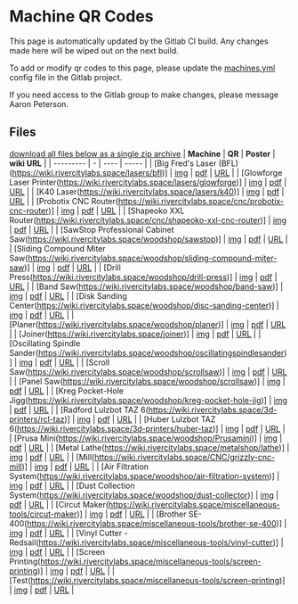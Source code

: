 # Machine QR Codes
This page is automatically updated by the Gitlab CI build. Any changes made here will be wiped out on the next build.

To add or modify qr codes to this page, please update the [machines.yml](https://gitlab.com/river-city-labs/qr-code-posters/-/blob/main/machines.yml) config file in the Gitlab project.

If you need access to the Gitlab group to make changes, please message Aaron Peterson.

## Files
[download all files below as a single zip archive](https://gitlab.com/river-city-labs/qr-code-posters/-/jobs/artifacts/main/download?job=generate_pdf)
| **Machine** | **QR** | **Poster** | **wiki URL** |
| --------- | - | ---- | ----- |
| [Big Fred's Laser (BFL)(https://wiki.rivercitylabs.space/lasers/bfl)] | [img](https://gitlab.com/river-city-labs/qr-code-posters/-/jobs/artifacts/main/raw/img/rcl_qr_bfl.png?job=generate_pdf) | [pdf](https://gitlab.com/river-city-labs/qr-code-posters/-/jobs/artifacts/main/raw/pdf/rcl_qr_poster_bfl.pdf?job=generate_pdf) | [URL](https://wiki.rivercitylabs.space/lasers/bfl) |
| [Glowforge Laser Printer(https://wiki.rivercitylabs.space/lasers/glowforge)] | [img](https://gitlab.com/river-city-labs/qr-code-posters/-/jobs/artifacts/main/raw/img/rcl_qr_glowforge.png?job=generate_pdf) | [pdf](https://gitlab.com/river-city-labs/qr-code-posters/-/jobs/artifacts/main/raw/pdf/rcl_qr_poster_glowforge.pdf?job=generate_pdf) | [URL](https://wiki.rivercitylabs.space/lasers/glowforge) |
| [K40 Laser(https://wiki.rivercitylabs.space/lasers/k40)] | [img](https://gitlab.com/river-city-labs/qr-code-posters/-/jobs/artifacts/main/raw/img/rcl_qr_k40.png?job=generate_pdf) | [pdf](https://gitlab.com/river-city-labs/qr-code-posters/-/jobs/artifacts/main/raw/pdf/rcl_qr_poster_k40.pdf?job=generate_pdf) | [URL](https://wiki.rivercitylabs.space/lasers/k40) |
| [Probotix CNC Router(https://wiki.rivercitylabs.space/cnc/probotix-cnc-router)] | [img](https://gitlab.com/river-city-labs/qr-code-posters/-/jobs/artifacts/main/raw/img/rcl_qr_probotix.png?job=generate_pdf) | [pdf](https://gitlab.com/river-city-labs/qr-code-posters/-/jobs/artifacts/main/raw/pdf/rcl_qr_poster_probotix.pdf?job=generate_pdf) | [URL](https://wiki.rivercitylabs.space/cnc/probotix-cnc-router) |
| [Shapeoko XXL Router(https://wiki.rivercitylabs.space/cnc/shapeoko-xxl-cnc-router)] | [img](https://gitlab.com/river-city-labs/qr-code-posters/-/jobs/artifacts/main/raw/img/rcl_qr_shapeoko.png?job=generate_pdf) | [pdf](https://gitlab.com/river-city-labs/qr-code-posters/-/jobs/artifacts/main/raw/pdf/rcl_qr_poster_shapeoko.pdf?job=generate_pdf) | [URL](https://wiki.rivercitylabs.space/cnc/shapeoko-xxl-cnc-router) |
| [SawStop Professional Cabinet Saw(https://wiki.rivercitylabs.space/woodshop/sawstop)] | [img](https://gitlab.com/river-city-labs/qr-code-posters/-/jobs/artifacts/main/raw/img/rcl_qr_sawstop.png?job=generate_pdf) | [pdf](https://gitlab.com/river-city-labs/qr-code-posters/-/jobs/artifacts/main/raw/pdf/rcl_qr_poster_sawstop.pdf?job=generate_pdf) | [URL](https://wiki.rivercitylabs.space/woodshop/sawstop) |
| [Sliding Compound Miter Saw(https://wiki.rivercitylabs.space/woodshop/sliding-compound-miter-saw)] | [img](https://gitlab.com/river-city-labs/qr-code-posters/-/jobs/artifacts/main/raw/img/rcl_qr_mitersaw.png?job=generate_pdf) | [pdf](https://gitlab.com/river-city-labs/qr-code-posters/-/jobs/artifacts/main/raw/pdf/rcl_qr_poster_mitersaw.pdf?job=generate_pdf) | [URL](https://wiki.rivercitylabs.space/woodshop/sliding-compound-miter-saw) |
| [Drill Press(https://wiki.rivercitylabs.space/woodshop/drill-press)] | [img](https://gitlab.com/river-city-labs/qr-code-posters/-/jobs/artifacts/main/raw/img/rcl_qr_drillpress.png?job=generate_pdf) | [pdf](https://gitlab.com/river-city-labs/qr-code-posters/-/jobs/artifacts/main/raw/pdf/rcl_qr_poster_drillpress.pdf?job=generate_pdf) | [URL](https://wiki.rivercitylabs.space/woodshop/drill-press) |
| [Band Saw(https://wiki.rivercitylabs.space/woodshop/band-saw)] | [img](https://gitlab.com/river-city-labs/qr-code-posters/-/jobs/artifacts/main/raw/img/rcl_qr_bandsaw.png?job=generate_pdf) | [pdf](https://gitlab.com/river-city-labs/qr-code-posters/-/jobs/artifacts/main/raw/pdf/rcl_qr_poster_bandsaw.pdf?job=generate_pdf) | [URL](https://wiki.rivercitylabs.space/woodshop/band-saw) |
| [Disk Sanding Center(https://wiki.rivercitylabs.space/woodshop/disc-sanding-center)] | [img](https://gitlab.com/river-city-labs/qr-code-posters/-/jobs/artifacts/main/raw/img/rcl_qr_discsandingcenter.png?job=generate_pdf) | [pdf](https://gitlab.com/river-city-labs/qr-code-posters/-/jobs/artifacts/main/raw/pdf/rcl_qr_poster_discsandingcenter.pdf?job=generate_pdf) | [URL](https://wiki.rivercitylabs.space/woodshop/disc-sanding-center) |
| [Planer(https://wiki.rivercitylabs.space/woodshop/planer)] | [img](https://gitlab.com/river-city-labs/qr-code-posters/-/jobs/artifacts/main/raw/img/rcl_qr_planer.png?job=generate_pdf) | [pdf](https://gitlab.com/river-city-labs/qr-code-posters/-/jobs/artifacts/main/raw/pdf/rcl_qr_poster_planer.pdf?job=generate_pdf) | [URL](https://wiki.rivercitylabs.space/woodshop/planer) |
| [Joiner(https://wiki.rivercitylabs.space/joiner)] | [img](https://gitlab.com/river-city-labs/qr-code-posters/-/jobs/artifacts/main/raw/img/rcl_qr_joiner.png?job=generate_pdf) | [pdf](https://gitlab.com/river-city-labs/qr-code-posters/-/jobs/artifacts/main/raw/pdf/rcl_qr_poster_joiner.pdf?job=generate_pdf) | [URL](https://wiki.rivercitylabs.space/joiner) |
| [Oscillating Spindle Sander(https://wiki.rivercitylabs.space/woodshop/oscillatingspindlesander)] | [img](https://gitlab.com/river-city-labs/qr-code-posters/-/jobs/artifacts/main/raw/img/rcl_qr_oscillatingspindlesander.png?job=generate_pdf) | [pdf](https://gitlab.com/river-city-labs/qr-code-posters/-/jobs/artifacts/main/raw/pdf/rcl_qr_poster_oscillatingspindlesander.pdf?job=generate_pdf) | [URL](https://wiki.rivercitylabs.space/woodshop/oscillatingspindlesander) |
| [Scroll Saw(https://wiki.rivercitylabs.space/woodshop/scrollsaw)] | [img](https://gitlab.com/river-city-labs/qr-code-posters/-/jobs/artifacts/main/raw/img/rcl_qr_scrollsaw.png?job=generate_pdf) | [pdf](https://gitlab.com/river-city-labs/qr-code-posters/-/jobs/artifacts/main/raw/pdf/rcl_qr_poster_scrollsaw.pdf?job=generate_pdf) | [URL](https://wiki.rivercitylabs.space/woodshop/scrollsaw) |
| [Panel Saw(https://wiki.rivercitylabs.space/woodshop/scrollsaw)] | [img](https://gitlab.com/river-city-labs/qr-code-posters/-/jobs/artifacts/main/raw/img/rcl_qr_panelsaw.png?job=generate_pdf) | [pdf](https://gitlab.com/river-city-labs/qr-code-posters/-/jobs/artifacts/main/raw/pdf/rcl_qr_poster_panelsaw.pdf?job=generate_pdf) | [URL](https://wiki.rivercitylabs.space/woodshop/scrollsaw) |
| [Kreg Pocket-Hole Jigg(https://wiki.rivercitylabs.space/woodshop/kreg-pocket-hole-jig)] | [img](https://gitlab.com/river-city-labs/qr-code-posters/-/jobs/artifacts/main/raw/img/rcl_qr_kregpocket-holejig.png?job=generate_pdf) | [pdf](https://gitlab.com/river-city-labs/qr-code-posters/-/jobs/artifacts/main/raw/pdf/rcl_qr_poster_kregpocket-holejig.pdf?job=generate_pdf) | [URL](https://wiki.rivercitylabs.space/woodshop/kreg-pocket-hole-jig) |
| [Radford Lulzbot TAZ 6(https://wiki.rivercitylabs.space/3d-printers/rcl-taz)] | [img](https://gitlab.com/river-city-labs/qr-code-posters/-/jobs/artifacts/main/raw/img/rcl_qr_lulzbot1.png?job=generate_pdf) | [pdf](https://gitlab.com/river-city-labs/qr-code-posters/-/jobs/artifacts/main/raw/pdf/rcl_qr_poster_lulzbot1.pdf?job=generate_pdf) | [URL](https://wiki.rivercitylabs.space/3d-printers/rcl-taz) |
| [Huber Lulzbot TAZ 6(https://wiki.rivercitylabs.space/3d-printers/huber-taz)] | [img](https://gitlab.com/river-city-labs/qr-code-posters/-/jobs/artifacts/main/raw/img/rcl_qr_lulzbot2.png?job=generate_pdf) | [pdf](https://gitlab.com/river-city-labs/qr-code-posters/-/jobs/artifacts/main/raw/pdf/rcl_qr_poster_lulzbot2.pdf?job=generate_pdf) | [URL](https://wiki.rivercitylabs.space/3d-printers/huber-taz) |
| [Prusa Mini(https://wiki.rivercitylabs.space/woodshop/Prusamini)] | [img](https://gitlab.com/river-city-labs/qr-code-posters/-/jobs/artifacts/main/raw/img/rcl_qr_prusamini.png?job=generate_pdf) | [pdf](https://gitlab.com/river-city-labs/qr-code-posters/-/jobs/artifacts/main/raw/pdf/rcl_qr_poster_prusamini.pdf?job=generate_pdf) | [URL](https://wiki.rivercitylabs.space/woodshop/Prusamini) |
| [Metal Lathe(https://wiki.rivercitylabs.space/metalshop/lathe)] | [img](https://gitlab.com/river-city-labs/qr-code-posters/-/jobs/artifacts/main/raw/img/rcl_qr_lathe.png?job=generate_pdf) | [pdf](https://gitlab.com/river-city-labs/qr-code-posters/-/jobs/artifacts/main/raw/pdf/rcl_qr_poster_lathe.pdf?job=generate_pdf) | [URL](https://wiki.rivercitylabs.space/metalshop/lathe) |
| [Mill(https://wiki.rivercitylabs.space/CNC/grizzly-cnc-mill)] | [img](https://gitlab.com/river-city-labs/qr-code-posters/-/jobs/artifacts/main/raw/img/rcl_qr_mill.png?job=generate_pdf) | [pdf](https://gitlab.com/river-city-labs/qr-code-posters/-/jobs/artifacts/main/raw/pdf/rcl_qr_poster_mill.pdf?job=generate_pdf) | [URL](https://wiki.rivercitylabs.space/CNC/grizzly-cnc-mill) |
| [Air Filtration System(https://wiki.rivercitylabs.space/woodshop/air-filtration-system)] | [img](https://gitlab.com/river-city-labs/qr-code-posters/-/jobs/artifacts/main/raw/img/rcl_qr_airfiltrationsystem.png?job=generate_pdf) | [pdf](https://gitlab.com/river-city-labs/qr-code-posters/-/jobs/artifacts/main/raw/pdf/rcl_qr_poster_airfiltrationsystem.pdf?job=generate_pdf) | [URL](https://wiki.rivercitylabs.space/woodshop/air-filtration-system) |
| [Dust Collection System(https://wiki.rivercitylabs.space/woodshop/dust-collector)] | [img](https://gitlab.com/river-city-labs/qr-code-posters/-/jobs/artifacts/main/raw/img/rcl_qr_dustcollector.png?job=generate_pdf) | [pdf](https://gitlab.com/river-city-labs/qr-code-posters/-/jobs/artifacts/main/raw/pdf/rcl_qr_poster_dustcollector.pdf?job=generate_pdf) | [URL](https://wiki.rivercitylabs.space/woodshop/dust-collector) |
| [Circut Maker(https://wiki.rivercitylabs.space/miscellaneous-tools/circut-maker)] | [img](https://gitlab.com/river-city-labs/qr-code-posters/-/jobs/artifacts/main/raw/img/rcl_qr_cricut.png?job=generate_pdf) | [pdf](https://gitlab.com/river-city-labs/qr-code-posters/-/jobs/artifacts/main/raw/pdf/rcl_qr_poster_cricut.pdf?job=generate_pdf) | [URL](https://wiki.rivercitylabs.space/miscellaneous-tools/circut-maker) |
| [Brother SE-400(https://wiki.rivercitylabs.space/miscellaneous-tools/brother-se-400)] | [img](https://gitlab.com/river-city-labs/qr-code-posters/-/jobs/artifacts/main/raw/img/rcl_qr_brotherse400.png?job=generate_pdf) | [pdf](https://gitlab.com/river-city-labs/qr-code-posters/-/jobs/artifacts/main/raw/pdf/rcl_qr_poster_brotherse400.pdf?job=generate_pdf) | [URL](https://wiki.rivercitylabs.space/miscellaneous-tools/brother-se-400) |
| [Vinyl Cutter - Redsail(https://wiki.rivercitylabs.space/miscellaneous-tools/vinyl-cutter)] | [img](https://gitlab.com/river-city-labs/qr-code-posters/-/jobs/artifacts/main/raw/img/rcl_qr_vinylcutter.png?job=generate_pdf) | [pdf](https://gitlab.com/river-city-labs/qr-code-posters/-/jobs/artifacts/main/raw/pdf/rcl_qr_poster_vinylcutter.pdf?job=generate_pdf) | [URL](https://wiki.rivercitylabs.space/miscellaneous-tools/vinyl-cutter) |
| [Screen Printing(https://wiki.rivercitylabs.space/miscellaneous-tools/screen-printing)] | [img](https://gitlab.com/river-city-labs/qr-code-posters/-/jobs/artifacts/main/raw/img/rcl_qr_screenprinting.png?job=generate_pdf) | [pdf](https://gitlab.com/river-city-labs/qr-code-posters/-/jobs/artifacts/main/raw/pdf/rcl_qr_poster_screenprinting.pdf?job=generate_pdf) | [URL](https://wiki.rivercitylabs.space/miscellaneous-tools/screen-printing) |
| [Test(https://wiki.rivercitylabs.space/miscellaneous-tools/screen-printing)] | [img](https://gitlab.com/river-city-labs/qr-code-posters/-/jobs/artifacts/main/raw/img/rcl_qr_test.png?job=generate_pdf) | [pdf](https://gitlab.com/river-city-labs/qr-code-posters/-/jobs/artifacts/main/raw/pdf/rcl_qr_poster_test.pdf?job=generate_pdf) | [URL](https://wiki.rivercitylabs.space/miscellaneous-tools/screen-printing) |
